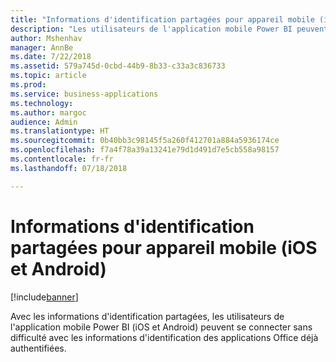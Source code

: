 ```yaml
---
title: "Informations d'identification partagées pour appareil mobile (iOS et Android)"
description: "Les utilisateurs de l'application mobile Power BI peuvent utiliser des informations d'identification partagées avec d'autres applications Microsoft installées sur l'appareil mobile pour un processus de connexion transparent."
author: Mshenhav
manager: AnnBe
ms.date: 7/22/2018
ms.assetid: 579a745d-0cbd-44b9-8b33-c33a3c836733
ms.topic: article
ms.prod: 
ms.service: business-applications
ms.technology: 
ms.author: margoc
audience: Admin
ms.translationtype: HT
ms.sourcegitcommit: 0b40bb3c98145f5a260f412701a884a5936174ce
ms.openlocfilehash: f7a4f78a39a13241e79d1d491d7e5cb558a98157
ms.contentlocale: fr-fr
ms.lasthandoff: 07/18/2018

---
```

# <a name="mobile-shared-credentials-ios-and-android"></a>Informations d'identification partagées pour appareil mobile (iOS et Android)


[!include[banner](../../../includes/banner.md)]

Avec les informations d'identification partagées, les utilisateurs de l'application mobile Power BI (iOS et Android) peuvent se connecter sans difficulté avec les informations d'identification des applications Office déjà authentifiées.


